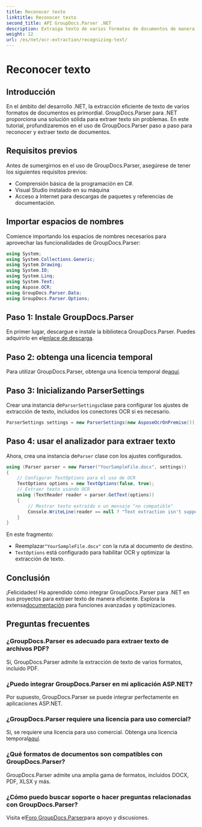 ```yaml
---
title: Reconocer texto
linktitle: Reconocer texto
second_title: API GroupDocs.Parser .NET
description: Extraiga texto de varios formatos de documentos de manera eficiente con GroupDocs.Parser para .NET. Fácil integración y potentes capacidades de OCR.
weight: 12
url: /es/net/ocr-extraction/recognizing-text/
---
```


# Reconocer texto

## Introducción
En el ámbito del desarrollo .NET, la extracción eficiente de texto de varios formatos de documentos es primordial. GroupDocs.Parser para .NET proporciona una solución sólida para extraer texto sin problemas. En este tutorial, profundizaremos en el uso de GroupDocs.Parser paso a paso para reconocer y extraer texto de documentos.
## Requisitos previos
Antes de sumergirnos en el uso de GroupDocs.Parser, asegúrese de tener los siguientes requisitos previos:
- Comprensión básica de la programación en C#.
- Visual Studio instalado en su máquina
- Acceso a Internet para descargas de paquetes y referencias de documentación.

## Importar espacios de nombres
Comience importando los espacios de nombres necesarios para aprovechar las funcionalidades de GroupDocs.Parser:
```csharp
using System;
using System.Collections.Generic;
using System.Drawing;
using System.IO;
using System.Linq;
using System.Text;
using Aspose.OCR;
using GroupDocs.Parser.Data;
using GroupDocs.Parser.Options;
```
## Paso 1: Instale GroupDocs.Parser
 En primer lugar, descargue e instale la biblioteca GroupDocs.Parser. Puedes adquirirlo en el[enlace de descarga](https://releases.groupdocs.com/parser/net/).
## Paso 2: obtenga una licencia temporal
 Para utilizar GroupDocs.Parser, obtenga una licencia temporal de[aquí](https://purchase.groupdocs.com/temporary-license/).
## Paso 3: Inicializando ParserSettings
 Crear una instancia de`ParserSettings`clase para configurar los ajustes de extracción de texto, incluidos los conectores OCR si es necesario.
```csharp
ParserSettings settings = new ParserSettings(new AsposeOcrOnPremise());
```
## Paso 4: usar el analizador para extraer texto
 Ahora, crea una instancia de`Parser` clase con los ajustes configurados.
```csharp
using (Parser parser = new Parser("YourSampleFile.docx", settings))
{
    // Configurar TextOptions para el uso de OCR
    TextOptions options = new TextOptions(false, true);
    // Extraer texto usando OCR
    using (TextReader reader = parser.GetText(options))
    {
        // Mostrar texto extraído o un mensaje "no compatible"
        Console.WriteLine(reader == null ? "Text extraction isn't supported" : reader.ReadToEnd());
    }
}
```
En este fragmento:
-  Reemplazar`"YourSampleFile.docx"` con la ruta al documento de destino.
- `TextOptions` está configurado para habilitar OCR y optimizar la extracción de texto.

## Conclusión
 ¡Felicidades! Ha aprendido cómo integrar GroupDocs.Parser para .NET en sus proyectos para extraer texto de manera eficiente. Explora la extensa[documentación](https://tutorials.groupdocs.com/parser/net/) para funciones avanzadas y optimizaciones.

## Preguntas frecuentes
### ¿GroupDocs.Parser es adecuado para extraer texto de archivos PDF?
Sí, GroupDocs.Parser admite la extracción de texto de varios formatos, incluido PDF.
### ¿Puedo integrar GroupDocs.Parser en mi aplicación ASP.NET?
Por supuesto, GroupDocs.Parser se puede integrar perfectamente en aplicaciones ASP.NET.
### ¿GroupDocs.Parser requiere una licencia para uso comercial?
Sí, se requiere una licencia para uso comercial. Obtenga una licencia temporal[aquí](https://purchase.groupdocs.com/temporary-license/).
### ¿Qué formatos de documentos son compatibles con GroupDocs.Parser?
GroupDocs.Parser admite una amplia gama de formatos, incluidos DOCX, PDF, XLSX y más.
### ¿Cómo puedo buscar soporte o hacer preguntas relacionadas con GroupDocs.Parser?
 Visita el[Foro GroupDocs.Parser](https://forum.groupdocs.com/c/parser/17)para apoyo y discusiones.